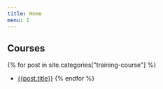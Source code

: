 ```yaml
---
title: Home
menu: 1
---
```


## Courses

{% for post in site.categories["training-course"] %}
+ [{{post.title}}]({{site.baseurl}}{{post.url}})
{% endfor %}
